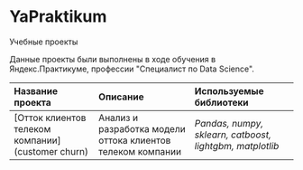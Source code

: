 # YaPraktikum
Учебные проекты


Данные проекты были выполнены в ходе обучения в Яндекс.Практикуме, профессии "Специалист по Data Science".

| Название проекта | Описание | Используемые библиотеки | 
| :---------------------- | :---------------------- | :---------------------- |
| [Отток клиентов телеком компании](customer churn) | Анализ и разработка модели оттока клиентов телеком компании | *Pandas, numpy, sklearn, catboost, lightgbm, matplotlib* |
